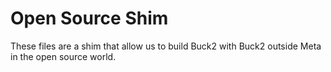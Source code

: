 # Open Source Shim

These files are a shim that allow us to build Buck2 with Buck2 outside Meta in the open source world.
